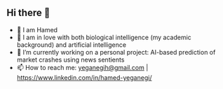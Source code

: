 ## Hi there 👋

- 🤝 I am Hamed
- 🔭 I am in love with both biological intelligence (my academic background) and artificial intelligence
- 🌱 I’m currently working on a personal project: AI-based prediction of market crashes using news sentients
- 📫 How to reach me: yeganegih@gmail.com | https://www.linkedin.com/in/hamed-yeganegi/
